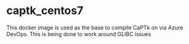 # captk_centos7

This docker image is used as the base to compile CaPTk on via Azure DevOps. This is being done to work around GLIBC issues

